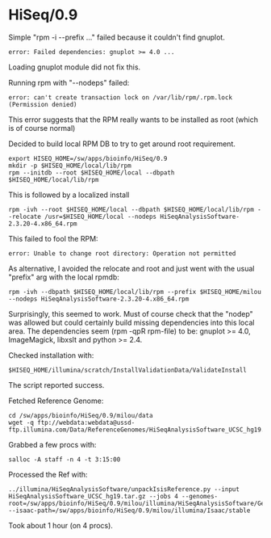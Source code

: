 HiSeq/0.9
=========

Simple "rpm -i --prefix ..." failed because it couldn't find gnuplot.

    error: Failed dependencies: gnuplot >= 4.0 ...

Loading gnuplot module did not fix this.

Running rpm with "--nodeps" failed:

    error: can't create transaction lock on /var/lib/rpm/.rpm.lock (Permission denied)

This error suggests that the RPM really wants to be installed as root
(which is of course normal)

Decided to build local RPM DB to try to get around root requirement.

    export HISEQ_HOME=/sw/apps/bioinfo/HiSeq/0.9
    mkdir -p $HISEQ_HOME/local/lib/rpm
    rpm --initdb --root $HISEQ_HOME/local --dbpath $HISEQ_HOME/local/lib/rpm

This is followed by a localized install

    rpm -ivh --root $HISEQ_HOME/local --dbpath $HISEQ_HOME/local/lib/rpm --relocate /usr=$HISEQ_HOME/local --nodeps HiSeqAnalysisSoftware-2.3.20-4.x86_64.rpm

This failed to fool the RPM:

    error: Unable to change root directory: Operation not permitted

As alternative, I avoided the relocate and root and just went with the usual
"prefix" arg with the local rpmdb:

    rpm -ivh --dbpath $HISEQ_HOME/local/lib/rpm --prefix $HISEQ_HOME/milou --nodeps HiSeqAnalysisSoftware-2.3.20-4.x86_64.rpm

Surprisingly, this seemed to work. Must of course check that the "nodep" was
allowed but could certainly build missing dependencies into this local area.
The dependencies seem (rpm -qpR rpm-file) to be: gnuplot >= 4.0, ImageMagick,
libxslt and python >= 2.4.

Checked installation with: 

    $HISEQ_HOME/illumina/scratch/InstallValidationData/ValidateInstall

The script reported success.


Fetched Reference Genome:

    cd /sw/apps/bioinfo/HiSeq/0.9/milou/data
    wget -q ftp://webdata:webdata@ussd-ftp.illumina.com/Data/ReferenceGenomes/HiSeqAnalysisSoftware_UCSC_hg19.tar.gz

Grabbed a few procs with:

    salloc -A staff -n 4 -t 3:15:00

Processed the Ref with:

    ../illumina/HiSeqAnalysisSoftware/unpackIsisReference.py --input HiSeqAnalysisSoftware_UCSC_hg19.tar.gz --jobs 4 --genomes-root=/sw/apps/bioinfo/HiSeq/0.9/milou/illumina/HiSeqAnalysisSoftware/Genomes --isaac-path=/sw/apps/bioinfo/HiSeq/0.9/milou/illumina/Isaac/stable

Took about 1 hour (on 4 procs).

